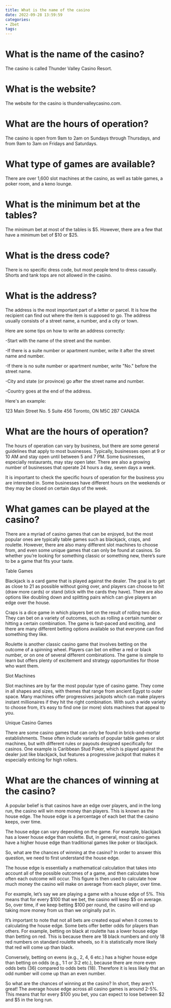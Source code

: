 ```yaml
---
title: What is the name of the casino
date: 2022-09-28 13:59:59
categories:
- Zbet
tags:
---
```



#  What is the name of the casino?

The casino is called Thunder Valley Casino Resort.

# What is the website?

The website for the casino is thundervalleycasino.com.

# What are the hours of operation?

The casino is open from 9am to 2am on Sundays through Thursdays, and from 9am to 3am on Fridays and Saturdays.

# What type of games are available?

There are over 1,600 slot machines at the casino, as well as table games, a poker room, and a keno lounge.

# What is the minimum bet at the tables?

The minimum bet at most of the tables is $5. However, there are a few that have a minimum bet of $10 or $25.

# What is the dress code?

There is no specific dress code, but most people tend to dress casually. Shorts and tank tops are not allowed in the casino.

#  What is the address? 

The address is the most important part of a letter or parcel. It is how the recipient can find out where the item is supposed to go. The address usually consists of a street name, a number, and a city or town.

Here are some tips on how to write an address correctly:

-Start with the name of the street and the number.

-If there is a suite number or apartment number, write it after the street name and number.

-If there is no suite number or apartment number, write "No." before the street name.

-City and state (or province) go after the street name and number.

-Country goes at the end of the address.

Here's an example:

123 Main Street
No. 5 Suite 456
Toronto, ON M5C 2B7 
CANADA

#  What are the hours of operation? 

The hours of operation can vary by business, but there are some general guidelines that apply to most businesses. Typically, businesses open at 9 or 10 AM and stay open until between 5 and 7 PM. Some businesses, especially restaurants, may stay open later. There are also a growing number of businesses that operate 24 hours a day, seven days a week.

It is important to check the specific hours of operation for the business you are interested in. Some businesses have different hours on the weekends or they may be closed on certain days of the week.

#  What games can be played at the casino? 

There are a myriad of casino games that can be enjoyed, but the most popular ones are typically table games such as blackjack, craps, and roulette. However, there are also many different slot machines to choose from, and even some unique games that can only be found at casinos. So whether you’re looking for something classic or something new, there’s sure to be a game that fits your taste. 

Table Games 

Blackjack is a card game that is played against the dealer. The goal is to get as close to 21 as possible without going over, and players can choose to hit (draw more cards) or stand (stick with the cards they have). There are also options like doubling down and splitting pairs which can give players an edge over the house. 

Craps is a dice game in which players bet on the result of rolling two dice. They can bet on a variety of outcomes, such as rolling a certain number or hitting a certain combination. The game is fast-paced and exciting, and there are many different betting options available so that everyone can find something they like. 

Roulette is another classic casino game that involves betting on the outcome of a spinning wheel. Players can bet on either a red or black number, or on one of several different combinations. The game is simple to learn but offers plenty of excitement and strategy opportunities for those who want them. 

 Slot Machines 

Slot machines are by far the most popular type of casino game. They come in all shapes and sizes, with themes that range from ancient Egypt to outer space. Many machines offer progressives jackpots which can make players instant millionaires if they hit the right combination. With such a wide variety to choose from, it’s easy to find one (or more) slots machines that appeal to you. 

Unique Casino Games 

There are some casino games that can only be found in brick-and-mortar establishments. These often include variants of popular table games or slot machines, but with different rules or payouts designed specifically for casinos. One example is Caribbean Stud Poker, which is played against the dealer just like blackjack, but features a progressive jackpot that makes it especially enticing for high rollers.

#  What are the chances of winning at the casino?

A popular belief is that casinos have an edge over players, and in the long run, the casino will win more money than players. This is known as the house edge. The house edge is a percentage of each bet that the casino keeps, over time.

The house edge can vary depending on the game. For example, blackjack has a lower house edge than roulette. But, in general, most casino games have a higher house edge than traditional games like poker or blackjack.

So, what are the chances of winning at the casino? In order to answer this question, we need to first understand the house edge.

The house edge is essentially a mathematical calculation that takes into account all of the possible outcomes of a game, and then calculates how often each outcome will occur. This figure is then used to calculate how much money the casino will make on average from each player, over time.

For example, let’s say we are playing a game with a house edge of 5%. This means that for every $100 that we bet, the casino will keep $5 on average. So, over time, if we keep betting $100 per round, the casino will end up taking more money from us than we originally put in.

It’s important to note that not all bets are created equal when it comes to calculating the house edge. Some bets offer better odds for players than others. For example, betting on black at roulette has a lower house edge than betting on red. This is because there are 18 black numbers and only 18 red numbers on standard roulette wheels, so it is statistically more likely that red will come up than black.

Conversely, betting on evens (e.g., 2, 4, 6 etc.) has a higher house edge than betting on odds (e.g., 1:1 or 3:2 etc.), because there are more even odds bets (36) compared to odds bets (18). Therefore it is less likely that an odd number will come up than an even number.

So what are the chances of winning at the casino? In short, they aren’t great! The average house edge across all casino games is around 2-5%. This means that for every $100 you bet, you can expect to lose between $2 and $5 in the long run.